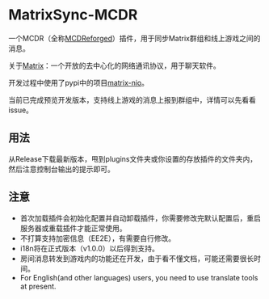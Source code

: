 # MatrixSync-MCDR
一个MCDR（全称[MCDReforged](https://mcdreforged.com/)）插件，用于同步Matrix群组和线上游戏之间的消息。

关于[Matrix](https://matrix.org/)：一个开放的去中心化的网络通讯协议，用于聊天软件。

开发过程中使用了pypi中的项目[matrix-nio](https://pypi.org/project/matrix-nio/)。

当前已完成预览开发版本，支持线上游戏的消息上报到群组中，详情可以先看看issue。

## 用法
从Release下载最新版本，甩到plugins文件夹或你设置的存放插件的文件夹内，然后注意控制台输出的提示即可。

## 注意
- 首次加载插件会初始化配置并自动卸载插件，你需要修改完默认配置后，重启服务器或重载插件才能正常使用。
- 不打算支持加密信息（EE2E），有需要自行修改。
- i18n将在正式版本（v1.0.0）以后得到支持。
- 房间消息转发到游戏内的功能还在开发，由于看不懂文档，可能还需要很长时间。
- For English(and other languages) users, you need to use translate tools at present.
